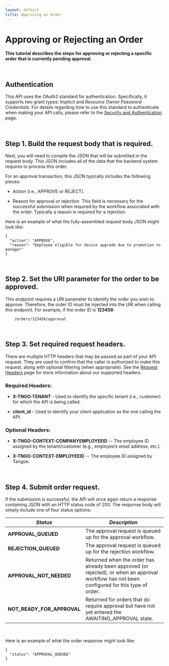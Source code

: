 ```yaml
---
layout: default
title: Approving an Order
---
```



# Approving or Rejecting an Order

**This tutorial describes the steps for approving or rejecting a specific order that is currently pending approval.**

<br />

## Authentication

This API uses the OAuth2 standard for authentication. Specifically, it supports two grant types: *Implicit* and *Resource Owner Password Credentials*. For details regarding how to use this standard to authenticate when making your API calls, please refer to the  [Security and Authentication]({{site.url}}/concepts/security/) page.

<br />

## Step 1. Build the request body that is required. 

Next, you will need to compile the JSON that will be submitted in the request body. This JSON includes all of the data that the backend system requires to process this order.

For an approval transaction, this JSON typically includes the following pieces:

* Action (i.e., APPROVE or REJECT).

* Reason for approval or rejection. This field is necessary for the successful submission when required by the workflow associated with the order. Typically a reason is required for a rejection.

Here is an example of what the fully-assembled request body JSON might look like:

```
{
  "action": "APPROVE",
  "reason": "Employee eligible for device upgrade due to promotion to manager"
}
```

<br />

## Step 2. Set the URI parameter for the order to be approved.

This endpoint requires a URI parameter to identify the order you wish to approve. Therefore, the order ID must be injected into the URI when calling this endpoint. For example, if the order ID is **123456**:

```
	/orders/123456/approval
```

<br />

## Step 3. Set required request headers.

There are multiple HTTP headers that may be passed as part of your API request. They are used to confirm that the caller is authorized to make this request, along with optional filtering (when appropriate). See the [Request Headers]({{site.url}}/concepts/headers/) page for more information about our supported headers.

### Required Headers:

* **X-TNGO-TENANT** - Used to identify the specific tenant (i.e., customer) for which the API is being called.

* **client_id** - Used to identify your client application as the one calling the API.

### Optional Headers:

* **X-TNGO-CONTEXT-COMPANYEMPLOYEEID** -- The employee ID assigned by the tenant/customer (e.g., employee’s email address, etc.). 

* **X-TNGO-CONTEXT-EMPLOYEEID** -- The employee ID assigned by Tangoe. 


<br />


## Step 4. Submit order request.

If the submission is successful, the API will once again return a response containing JSON with an HTTP status code of 200. The response body will simply include one of four status options:

| ***Status*** | ***Description*** |
| --- | --- |
| **APPROVAL_QUEUED**	| The approval request is queued up for the approval workflow. 		|
| **REJECTION_QUEUED**	| The approval request is queued up for the rejection workflow. 	|
| **APPROVAL_NOT_NEEDED**	| Returned when the order has already been approved (or rejected), or when an approval workflow has not been configured for this type of order. 		|
| **NOT_READY_FOR_APPROVAL**	| Returned for orders that do require approval but have not yet entered the AWAITING_APPROVAL state. |

<br />
 
Here is an example of what the order response might look like:

```
{
  "status": "APPROVAL_QUEUED"
}
```
<br/>

